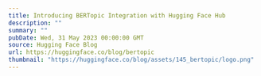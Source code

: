 ```yaml
---
title: Introducing BERTopic Integration with Hugging Face Hub
description: ""
summary: ""
pubDate: Wed, 31 May 2023 00:00:00 GMT
source: Hugging Face Blog
url: https://huggingface.co/blog/bertopic
thumbnail: "https://huggingface.co/blog/assets/145_bertopic/logo.png"
---
```


